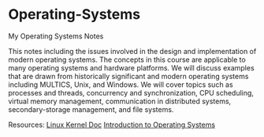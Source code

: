 # Operating-Systems
My Operating Systems Notes

This notes including the issues involved in the design and implementation of modern operating systems. The concepts in this course are applicable to many operating systems and hardware platforms. We will discuss examples that are drawn from historically significant and modern operating systems including MULTICS, Unix, and Windows. We will cover topics such as processes and threads, concurrency and synchronization, CPU scheduling, virtual memory management, communication in distributed systems, secondary-storage management, and file systems.

Resources:
[Linux Kernel Doc](https://docs.kernel.org/index.html)
[Introduction to Operating Systems](https://os.eecs.umich.edu/)

